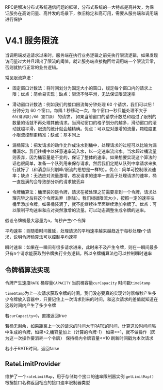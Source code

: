 RPC是解决分布式系统通信问题的框架，分布式系统的一大特点是高并发，为保证服务在高访问量、高并发的场景下，依旧稳定和高可用，需要从服务端和调用端进行保护

# V4.1 服务限流
当调用端发送请求过来时，服务端在执行业务逻辑之前先执行限流逻辑，如果发现访问量过大并且超出了限流的阈值，就让服务端直接抛回给调用端一个限流异常，否则就执行正常的业务逻辑。

常见限流算法：
- 固定窗口计数法：将时间划分为固定大小的窗口，规定每个窗口内的请求上限；优点：简单易实现；缺点：限流不够平滑，无法保证限流速率

- 滑动窗口计数法：例如我们的接口限流每分钟处理 60 个请求，我们可以把 1 分钟分为 60 个窗口。每隔 1 秒移动一次，每个窗口一秒只能处理不大于 `60(请求数)/60（窗口数）` 的请求， 如果当前窗口的请求计数总和超过了限制的数量的话就不再处理其他请求。当滑动窗口的格子划分的越多，滑动窗口的滚动就越平滑，限流的统计就会越精确。优点：可以应对激增的流量，颗粒度更小限流控制更精准；缺点：基本同上

- 漏桶算法：把发请求的动作比作成注水到桶中，处理请求的过程可以比喻为漏桶漏水。我们往桶中以任意速率流入水，以一定速率流出水。当水超过桶流量则丢弃，因为桶容量是不变的，保证了整体的速率。如果想要实现这个算法的话也很简单，准备一个队列用来保存请求，然后我们定期从队列中拿请求来执行就好了（和消息队列削峰/限流的思想是一样的）。优点：简单可控制限流速率；缺点：无法应对流量激增，若发请求的速率一直高于处理请求的速率，桶一直是满的会导致部分新的请求被丢弃

- 令牌桶算法：桶里装的是令牌，请求在被处理之前需要拿到一个令牌，请求处理完毕之后将这个令牌丢弃（删除）。我们根据限流大小，按照一定的速率往桶里添加令牌。如果桶装满了，就不能继续往里面继续添加令牌了。优点：可以限制平均速率和应对突然激增的流量。可以动态调整生成令牌的速率。

假设令牌桶最大容量为n，每秒产生r个令牌

平均速率：则随着时间推延，处理请求的平均速率越来越趋近于每秒处理r个请求，说明令牌桶算法可以控制平均速率

瞬时速率：如果在一瞬间有很多请求进来，此时来不及产生令牌，则在一瞬间最多只有n个请求能获取到令牌执行业务逻辑，所以令牌桶算法也可以控制瞬时速率

## 令牌桶算法实现
令牌产生速度`RATE`
桶容量`CAPACITY`
当前桶容量`curCapacity`
时间戳`timeStamp`

`timeStamp`为上一次请求获取令牌的时间，我们没必要真的实现计时器每秒产生多少令牌放入容器中，只要记住上一次请求到来的时间，和这次请求的差值就知道在这段时间内产生了多少令牌

若`curCapacity>0`，直接返回true

若桶无剩余，如果距离上一次的请求的时间大于RATE的时间，计算这段时间间隔中生成的令牌，如果>2,桶容量加上（计算的令牌-1） 如果==1，就不做操作（因为这一次操作要消耗一个令牌）
保持桶内令牌容量<=10
刷新时间戳为本次请求

若小于RATE时间，返回false

## RateLimitProvider
维护了一个`rateLimitMap`，用于存储每个接口的速率限制器实例
`getLimitMap()`根据接口名称返回相应的接口速率限制器类型



<!--stackedit_data:
eyJoaXN0b3J5IjpbLTIwOTExMDk0NzYsODkyMTEzNDA1XX0=
-->